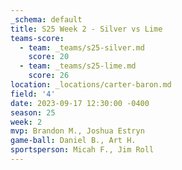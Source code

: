 ```yaml
---
_schema: default
title: S25 Week 2 - Silver vs Lime
teams-score:
  - team: _teams/s25-silver.md
    score: 20
  - team: _teams/s25-lime.md
    score: 26
location: _locations/carter-baron.md
field: '4'
date: 2023-09-17 12:30:00 -0400
season: 25
week: 2
mvp: Brandon M., Joshua Estryn
game-ball: Daniel B., Art H.
sportsperson: Micah F., Jim Roll
---
```


